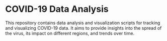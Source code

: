 # COVID-19 Data Analysis

This repository contains data analysis and visualization scripts for tracking and visualizing COVID-19 data. It aims to provide insights into the spread of the virus, its impact on different regions, and trends over time.
